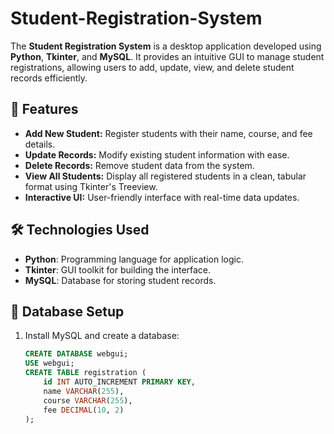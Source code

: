 # Student-Registration-System

The **Student Registration System** is a desktop application developed using **Python**, **Tkinter**, and **MySQL**. It provides an intuitive GUI to manage student registrations, allowing users to add, update, view, and delete student records efficiently.

## 🚀 Features
- **Add New Student:** Register students with their name, course, and fee details.
- **Update Records:** Modify existing student information with ease.
- **Delete Records:** Remove student data from the system.
- **View All Students:** Display all registered students in a clean, tabular format using Tkinter's Treeview.
- **Interactive UI:** User-friendly interface with real-time data updates.

## 🛠️ Technologies Used
- **Python**: Programming language for application logic.
- **Tkinter**: GUI toolkit for building the interface.
- **MySQL**: Database for storing student records.

## 💾 Database Setup
1. Install MySQL and create a database:
   ```sql
   CREATE DATABASE webgui;
   USE webgui;
   CREATE TABLE registration (
       id INT AUTO_INCREMENT PRIMARY KEY,
       name VARCHAR(255),
       course VARCHAR(255),
       fee DECIMAL(10, 2)
   );
